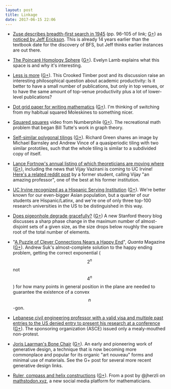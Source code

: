 ```yaml
---
layout: post
title: Linkage
date: 2017-06-15 22:06
---
```

* [Zuse describes breadth-first search in 1945](http://zuse.zib.de/item/gHI1cNsUuQweHB6) (pp. 96–105 of link; [G+](https://plus.google.com/100003628603413742554/posts/3zETVZzQ7nV)) as [noticed by Jeff Erickson](https://plus.google.com/+JeffErickson/posts/BoLhLRp7qYt). This is already 14 years earlier than the textbook date for the discovery of BFS, but Jeff thinks earlier instances are out there.

* [The Poincaré Homology Sphere](https://blogs.scientificamerican.com/roots-of-unity/a-few-of-my-favorite-spaces-the-poincare-homology-sphere/) ([G+](https://plus.google.com/100003628603413742554/posts/bNJ4BgGYgjf)). Evelyn Lamb explains what this space is and why it's interesting.

* [Less is more](http://crookedtimber.org/2017/05/28/less-is-more/) ([G+](https://plus.google.com/100003628603413742554/posts/jgb3Yu7kuUM)). This Crooked Timber post and its discussion raise an interesting philosophical question about academic productivity: Is it better to have a small number of publications, but only in top venues, or to have the same amount of top-venue productivity plus a lot of lower-level publications?

* [Dot grid paper for writing mathematics](https://nickhigham.wordpress.com/2017/05/08/dot-grid-paper-for-writing-mathematics/) ([G+](https://plus.google.com/100003628603413742554/posts/fPNC32XprVX)). I'm thinking of switching from my habitual squared Moleskines to something nicer.

* [Squared squares](https://www.youtube.com/watch?v=NoRjwZomUK0) video from Numberphile ([G+](https://plus.google.com/100003628603413742554/posts/jFuu8Hb3KNu)). The recreational math problem that began Bill Tutte's work in graph theory.

* [Self-similar polygonal tilings](https://plus.google.com/101584889282878921052/posts/YdstbQVhAcq) ([G+](https://plus.google.com/100003628603413742554/posts/WoxRVJanYZ2)). Richard Green shares an image by Michael Barnsley and Andrew Vince of a quasiperiodic tiling with two similar prototiles, such that the whole tiling is similar to a subdivided copy of itself.

* [Lance Fortnow's annual listing of which theoreticians are moving where](http://blog.computationalcomplexity.org/2017/06/theory-jobs-2016.html) ([G+](https://plus.google.com/100003628603413742554/posts/JpVzjazqwV5)), including the news that Vijay Vazirani is coming to UC Irvine! [Here's a related reddit post](https://www.reddit.com/r/gatech/comments/6go8x2/farewell_to_one_of_techs_best_professors/) by a former student, calling Vijay "an amazing professor", one of the best at his former institution.

* [UC Irvine recognized as a Hispanic Serving Institution](http://www.latimes.com/local/lanow/la-me-uc-irvine-latino-20170609-story.html) ([G+](https://plus.google.com/100003628603413742554/posts/LCuzot9RFPC)). We're better known for our even-bigger Asian population, but a quarter of our students are Hispanic/Latinx, and we're one of only three top-100 research universities in the US to be distinguished in this way.

* [Does pigeonhole degrade gracefully?](https://theorydish.blog/2017/05/30/does-pigeonhole-degrade-gracefully/) ([G+](https://plus.google.com/100003628603413742554/posts/jK8TRKwoA8h)) A new Stanford theory blog discusses a sharp phase change in the maximum number of almost-disjoint sets of a given size, as the size drops below roughly the square root of the total number of elements.

* "[A Puzzle of Clever Connections Nears a Happy End](http://buff.ly/2rFeU3O)", _Quanta_ Magazine ([G+](https://plus.google.com/100003628603413742554/posts/h8MdMjikthQ)). Andrew Suk's almost-complete solution to the happy ending problem, getting the correct exponential ($$2^n$$ not $$4^n$$) for how many points in general position in the plane are needed to guarantee the existence of a convex $$n$$-gon.

* [Lebanese civil engineering professor with a valid visa and multiple past entries to the US denied entry to present his research at a conference](https://www.insidehighered.com/news/2017/06/12/au-beirut-professor-turned-back-us-airport) ([G+](https://plus.google.com/100003628603413742554/posts/3FuZXKV9JtZ)). The sponsoring organization (ASCE) issued only a mealy-mouthed non-protest.

* [Joris Laarman's Bone Chair](http://www.jorislaarman.com/work/bone-chair/) ([G+](https://plus.google.com/100003628603413742554/posts/AuJv6MqEkhg)). An early and pioneering work of generative design, a technique that is now becoming more commonplace and popular for its organic "art nouveau" forms and minimal use of materials. See the G+ post for several more recent generative design links.

* [Ruler, compass and helix constructions](https://mathstodon.xyz/@jhertzli/59637) ([G+](https://plus.google.com/100003628603413742554/posts/TsKB1FLZ2yf)). From a post by @jherzli on [mathstodon.xyz](https://mathstodon.xyz/), a new social media platform for mathematicians.
